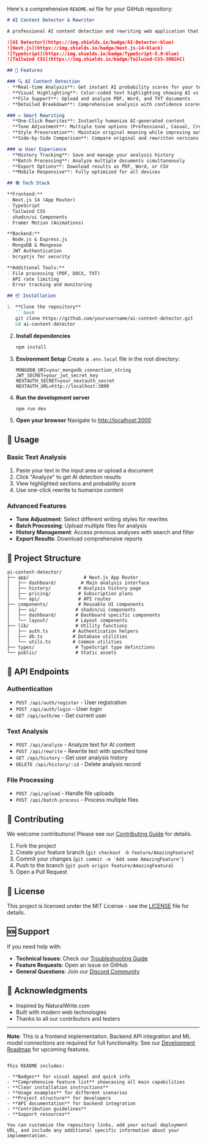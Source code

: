 Here's a comprehensive `README.md` file for your GitHub repository:

```markdown
# AI Content Detector & Rewriter

A professional AI content detection and rewriting web application that helps identify AI-generated text and transform it into human-like content with various tone options.

![AI Detector](https://img.shields.io/badge/AI-Detector-blue)
![Next.js](https://img.shields.io/badge/Next.js-14-black)
![TypeScript](https://img.shields.io/badge/TypeScript-5.0-blue)
![Tailwind CSS](https://img.shields.io/badge/Tailwind-CSS-38B2AC)

## 🚀 Features

### 🔍 AI Content Detection
- **Real-time Analysis**: Get instant AI probability scores for your text
- **Visual Highlighting**: Color-coded text highlighting showing AI vs human sections
- **File Support**: Upload and analyze PDF, Word, and TXT documents
- **Detailed Breakdown**: Comprehensive analysis with confidence scores

### ✍️ Smart Rewriting
- **One-Click Rewrites**: Instantly humanize AI-generated content
- **Tone Adjustment**: Multiple tone options (Professional, Casual, Creative, Academic)
- **Style Preservation**: Maintain original meaning while improving authenticity
- **Side-by-Side Comparison**: Compare original and rewritten versions

### 📊 User Experience
- **History Tracking**: Save and manage your analysis history
- **Batch Processing**: Analyze multiple documents simultaneously
- **Export Options**: Download results as PDF, Word, or CSV
- **Mobile Responsive**: Fully optimized for all devices

## 🛠 Tech Stack

**Frontend:**
- Next.js 14 (App Router)
- TypeScript
- Tailwind CSS
- shadcn/ui Components
- Framer Motion (Animations)

**Backend:**
- Node.js & Express.js
- MongoDB & Mongoose
- JWT Authentication
- bcryptjs for security

**Additional Tools:**
- File processing (PDF, DOCX, TXT)
- API rate limiting
- Error tracking and monitoring

## 📦 Installation

1. **Clone the repository**
   ```bash
   git clone https://github.com/yourusername/ai-content-detector.git
   cd ai-content-detector
   ```

2. **Install dependencies**
   ```bash
   npm install
   ```

3. **Environment Setup**
   Create a `.env.local` file in the root directory:
   ```env
   MONGODB_URI=your_mongodb_connection_string
   JWT_SECRET=your_jwt_secret_key
   NEXTAUTH_SECRET=your_nextauth_secret
   NEXTAUTH_URL=http://localhost:3000
   ```

4. **Run the development server**
   ```bash
   npm run dev
   ```

5. **Open your browser**
   Navigate to [http://localhost:3000](http://localhost:3000)

## 🎯 Usage

### Basic Text Analysis
1. Paste your text in the input area or upload a document
2. Click "Analyze" to get AI detection results
3. View highlighted sections and probability score
4. Use one-click rewrite to humanize content

### Advanced Features
- **Tone Adjustment**: Select different writing styles for rewrites
- **Batch Processing**: Upload multiple files for analysis
- **History Management**: Access previous analyses with search and filter
- **Export Results**: Download comprehensive reports

## 📁 Project Structure

```
ai-content-detector/
├── app/                    # Next.js App Router
│   ├── dashboard/         # Main analysis interface
│   ├── history/          # Analysis history page
│   ├── pricing/          # Subscription plans
│   └── api/              # API routes
├── components/           # Reusable UI components
│   ├── ui/              # shadcn/ui components
│   ├── dashboard/       # Dashboard specific components
│   └── layout/          # Layout components
├── lib/                 # Utility functions
│   ├── auth.ts         # Authentication helpers
│   ├── db.ts           # Database utilities
│   └── utils.ts        # Common utilities
├── types/               # TypeScript type definitions
└── public/              # Static assets
```

## 🔧 API Endpoints

### Authentication
- `POST /api/auth/register` - User registration
- `POST /api/auth/login` - User login
- `GET /api/auth/me` - Get current user

### Text Analysis
- `POST /api/analyze` - Analyze text for AI content
- `POST /api/rewrite` - Rewrite text with specified tone
- `GET /api/history` - Get user analysis history
- `DELETE /api/history/:id` - Delete analysis record

### File Processing
- `POST /api/upload` - Handle file uploads
- `POST /api/batch-process` - Process multiple files

## 🤝 Contributing

We welcome contributions! Please see our [Contributing Guide](CONTRIBUTING.md) for details.

1. Fork the project
2. Create your feature branch (`git checkout -b feature/AmazingFeature`)
3. Commit your changes (`git commit -m 'Add some AmazingFeature'`)
4. Push to the branch (`git push origin feature/AmazingFeature`)
5. Open a Pull Request

## 📄 License

This project is licensed under the MIT License - see the [LICENSE](LICENSE) file for details.

## 🆘 Support

If you need help with:
- **Technical Issues**: Check our [Troubleshooting Guide](docs/TROUBLESHOOTING.md)
- **Feature Requests**: Open an issue on GitHub
- **General Questions**: Join our [Discord Community](https://discord.gg/your-invite-link)

## 🙏 Acknowledgments

- Inspired by NaturalWrite.com
- Built with modern web technologies
- Thanks to all our contributors and testers

---

**Note**: This is a frontend implementation. Backend API integration and ML model connections are required for full functionality. See our [Development Roadmap](docs/ROADMAP.md) for upcoming features.

```

This README includes:

- **Badges** for visual appeal and quick info
- **Comprehensive feature list** showcasing all main capabilities
- **Clear installation instructions**
- **Usage examples** for different scenarios
- **Project structure** for developers
- **API documentation** for backend integration
- **Contribution guidelines**
- **Support resources**

You can customize the repository links, add your actual deployment URL, and include any additional specific information about your implementation.
